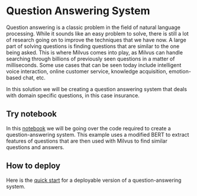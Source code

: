 # Question Answering System
Question answering is a classic problem in the field of natural language processing. While it sounds like an easy problem to solve, there is still a lot of research going on to improve the techniques that we have now. A large part of solving questions is finding questions that are similar to the one being asked. This is where Milvus comes into play, as Milvus can handle searching through billions of previously seen questions in a matter of milliseconds. Some use cases that can be seen today include intelligent voice interaction, online customer service, knowledge acquisition, emotion-based chat, etc.

In this solution we will be creating a question answering system that deals with domain specific questions, in this case insurance.

## Try notebook

In this [notebook](question_answering.ipynb) we will be going over the code required to create a question-answering system. This example uses a modified BERT to extract features of questions that are then used with Milvus to find similar questions and answers.

## How to deploy

Here is the [quick start](./quick_deploy/README.md) for a deployable version of a question-answering system.
